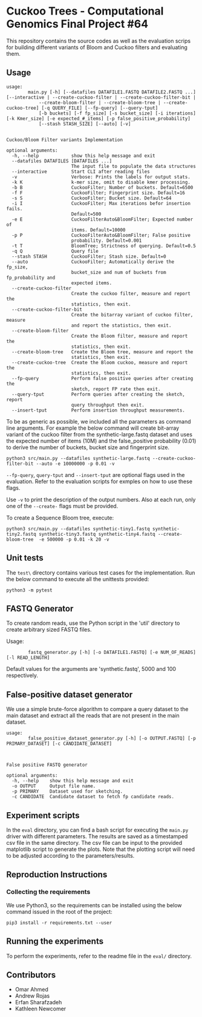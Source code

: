 # Cuckoo Trees - Computational Genomics Final Project #64
This repository contains the source codes as well as the evaluation scrips for building different variants of Bloom and Cuckoo filters and evaluating them.
## Usage 
```
usage: 
        main.py [-h] [--datafiles DATAFILE1.FASTQ DATAFILE2.FASTQ ...] [--interactive | --create-cuckoo-filter | --create-cuckoo-filter-bit |
            --create-bloom-filter | --create-bloom-tree | --create-cuckoo-tree] [-q QUERY_FILE] [--fp-query] [--query-tput]
            [-b buckets] [-f fp_size] [-s bucket_size] [-i iterations] [-k Kmer_size] [-e expected_#_items] [-p false_positive_probability]
            [--stash STASH_SIZE] [--auto] [-v]
    

Cuckoo/Bloom Filter variants Implementation

optional arguments:
  -h, --help            show this help message and exit
  --datafiles DATAFILES [DATAFILES ...]
                        The input file to populate the data structures
  --interactive         Start CLI after reading files
  -v                    Verbose: Prints the labels for output stats.
  -k K                  k-mer size, omit to disable kmer processing.
  -b B                  CuckooFilter; Number of buckets. Default=6500
  -f F                  CuckooFilter; Fingerprint size. Default=16
  -s S                  CuckooFilter; Bucket size. Default=64
  -i I                  CuckooFilter; Max iterations befor insertion fails.
                        Default=500
  -e E                  CuckooFilterAuto&BloomFilter; Expected number of
                        items. Default=10000
  -p P                  CuckooFilterAuto&BloomFilter; False positive
                        probability. Default=0.001
  -t T                  BloomTree; Strictness of querying. Default=0.5
  -q Q                  Query file
  --stash STASH         CuckooFilter; Stash size. Default=0
  --auto                CuckooFilter; Automatically derive the fp_size,
                        bucket_size and num of buckets from fp_probability and
                        expected items.
  --create-cuckoo-filter
                        Create the cuckoo filter, measure and report the
                        statistics, then exit.
  --create-cuckoo-filter-bit
                        Create the bitarray variant of cuckoo filter, measure
                        and report the statistics, then exit.
  --create-bloom-filter
                        Create the Bloom filter, measure and report the
                        statistics, then exit.
  --create-bloom-tree   Create the Bloom tree, measure and report the
                        statistics, then exit.
  --create-cuckoo-tree  Create the Bloom cuckoo, measure and report the
                        statistics, then exit.
  --fp-query            Perform false positive queries after creating the
                        sketch, report FP rate then exit.
  --query-tput          Perform queries after creating the sketch, report
                        query throughput then exit.
  --insert-tput         Perform insertion throughput measurements.
```

To be as generic as possible, we included all the parameters as command line arguments. For example the below command will create bit-array variant of the cuckoo filter from the synthetic-large.fastq dataset and uses the expected number of items (10M) and the false_positive probability (0.01) to derive the number of buckets, bucket size and fingerprint size.
```
python3 src/main.py --datafiles synthetic-large.fastq --create-cuckoo-filter-bit --auto -e 10000000 -p 0.01 -v
```

`--fp-query`, `query-tput` and `--insert-tput` are optional flags used in the evaluation. Refer to the evaluation scripts for exmples on how to use these flags.

Use `-v` to print the description of the output numbers. Also at each run, only one of the `--create-` flags must be provided.

To create a Sequence Bloom tree, execute:

```
python3 src/main.py --datafiles synthetic-tiny1.fastq synthetic-tiny2.fastq synthetic-tiny3.fastq synthetic-tiny4.fastq --create-bloom-tree  -e 500000 -p 0.01 -k 20 -v
```

## Unit tests
The `test\` directory contains various test cases for the implementation. Run the below command to execute all the unittests provided:

```
python3 -m pytest
```

## FASTQ Generator
To create random reads, use the Python script in the 'util' directory to create arbitrary sized FASTQ files.

Usage:
```
        fastq_generator.py [-h] [-o DATAFILE1.FASTQ] [-e NUM_OF_READS] [-l READ_LENGTH]
```
Default values for the arguments are 'synthetic.fastq', 5000 and 100 respectively.

## False-positive dataset generator
We use a simple brute-force algorithm to compare a query dataset to the main dataset and extract all the reads that are not present in the main dataset.

```
usage: 
        false_positive_dataset_generator.py [-h] [-o OUTPUT.FASTQ] [-p PRIMARY_DATASET] [-c CANDIDATE_DATASET]
               
    

False positive FASTQ generator

optional arguments:
  -h, --help    show this help message and exit
  -o OUTPUT     Output file name.
  -p PRIMARY    Dataset used for sketching.
  -c CANDIDATE  Candidate dataset to fetch fp candidate reads.
```


## Experiment scripts
In the `eval` directory, you can find a bash script for executing the `main.py` driver with different parameters. The results are saved as a timestamped csv file in the same directory. The csv file can be input to the provided matplotlib script to generate the plots. Note that the plotting script will need to be adjusted according to the parameters/results.

## Reproduction Instructions

### Collecting the requirements
We use Python3, so the requirements can be installed using the below command issued in the root of the project:

```
pip3 install -r requirements.txt --user
```

## Running the experiments

To perform the experiments, refer to the readme file in the `eval/` directory.

## Contributors

- Omar Ahmed
- Andrew Rojas
- Erfan Sharafzadeh
- Kathleen Newcomer
